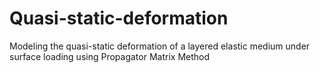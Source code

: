 # Quasi-static-deformation
Modeling the quasi-static deformation of a layered elastic medium under surface loading using Propagator Matrix Method
